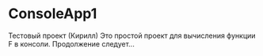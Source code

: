 # ConsoleApp1
Тестовый проект (Кирилл)
Это простой проект для вычисления функции F в консоли.
Продолжение следует...
